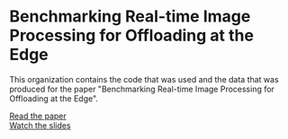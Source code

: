 # Benchmarking Real-time Image Processing for Offloading at the Edge

This organization contains the code that was used and the data that was produced for the paper "Benchmarking Real-time Image Processing for Offloading at the Edge".

[Read the paper](https://espace2.etsmtl.ca/id/eprint/25298/)  
[Watch the slides](https://youtu.be/gfCDdmZECeo)
